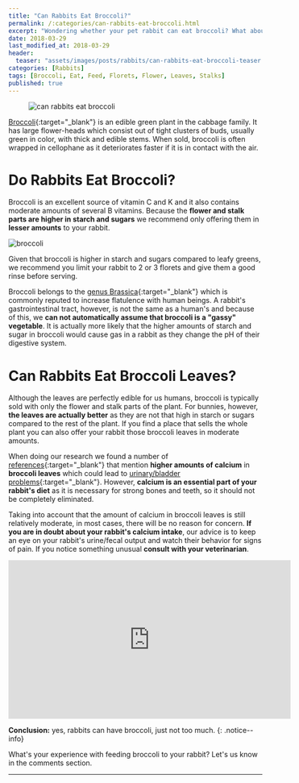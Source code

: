 ```yaml
---
title: "Can Rabbits Eat Broccoli?"
permalink: /:categories/can-rabbits-eat-broccoli.html
excerpt: "Wondering whether your pet rabbit can eat broccoli? What about the leaves? Find out if cabbage is healthy for your bunny and learn some tips on how to feed it."
date: 2018-03-29
last_modified_at: 2018-03-29
header:
  teaser: "assets/images/posts/rabbits/can-rabbits-eat-broccoli-teaser.jpg"
categories: [Rabbits]
tags: [Broccoli, Eat, Feed, Florets, Flower, Leaves, Stalks]
published: true
---
```


<figure>
  <img src="{{ site.url }}/assets/images/posts/rabbits/can-rabbits-eat-broccoli.jpg" alt="can rabbits eat broccoli" class="title-banner">
</figure>

[Broccoli](https://en.wikipedia.org/wiki/Broccoli){:target="_blank"} is an edible green plant in the cabbage family. It has large flower-heads which consist out of tight clusters of buds, usually green in color, with thick and edible stems. When sold, broccoli is often wrapped in cellophane as it deteriorates faster if it is in contact with the air.

# Do Rabbits Eat Broccoli?

Broccoli is an excellent source of vitamin C and K and it also contains moderate amounts of several B vitamins. Because the **flower and stalk parts are higher in starch and sugars** we recommend only offering them in **lesser amounts** to your rabbit.

<img src="{{ site.url }}/assets/images/posts/food/broccoli.jpg" alt="broccoli" class="align-right">

Given that broccoli is higher in starch and sugars compared to leafy greens, we recommend you limit your rabbit to 2 or 3 florets and give them a good rinse before serving.

Broccoli belongs to the [genus Brassica](https://en.wikipedia.org/wiki/Brassica){:target="_blank"} which is commonly reputed to increase flatulence with human beings. A rabbit's gastrointestinal tract, however, is not the same as a human's and because of this, we **can not automatically assume that broccoli is a "gassy" vegetable**. It is actually more likely that the higher amounts of starch and sugar in broccoli would cause gas in a rabbit as they change the pH of their digestive system.

# Can Rabbits Eat Broccoli Leaves?

Although the leaves are perfectly edible for us humans, broccoli is typically sold with only the flower and stalk parts of the plant. For bunnies, however, **the leaves are actually better** as they are not that high in starch or sugars compared to the rest of the plant. If you find a place that sells the whole plant you can also offer your rabbit those broccoli leaves in moderate amounts.

When doing our research we found a number of [references](http://www.rabbit.org/journal/3-5/calcium.html){:target="_blank"} that mention **higher amounts of calcium** in **broccoli leaves** which could lead to [urinary/bladder problems](http://ontariorabbits.org/health/stones-and-sludge){:target="_blank"}. However, **calcium is an essential part of your rabbit's diet** as it is necessary for strong bones and teeth, so it should not be completely eliminated.

Taking into account that the amount of calcium in broccoli leaves is still relatively moderate, in most cases, there will be no reason for concern. **If you are in doubt about your rabbit's calcium intake**, our advice is to keep an eye on your rabbit's urine/fecal output and watch their behavior for signs of pain. If you notice something unusual **consult with your veterinarian**.

<iframe width="560" height="315" src="https://www.youtube.com/embed/EXAmucOlwXs" frameborder="0"></iframe>

**Conclusion:** yes, rabbits can have broccoli, just not too much.
{: .notice--info}

What's your experience with feeding broccoli to your rabbit? Let's us know in the comments section.

---
